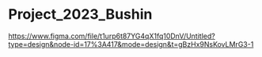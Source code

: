 # Project_2023_Bushin
https://www.figma.com/file/t1urp6t87YG4qX1fq10DnV/Untitled?type=design&node-id=17%3A417&mode=design&t=gBzHx9NsKovLMrG3-1
